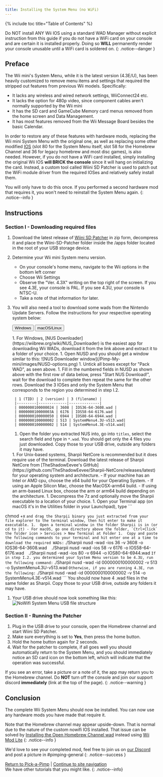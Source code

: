 ```yaml
---
title: Installing the System Menu (no WiFi)
---
```

{% include toc title="Table of Contents" %}

Do NOT install ANY Wii IOS using a standard WAD Manager without explicit instruction from this guide if you do not have a WiFi card on your console and are certain it is installed properly. Doing so **WILL** permanently render your console unusable until a WiFi card is soldered on.
{: .notice--danger }

## Preface

The Wii mini's System Menu, while it is the latest version (4.3E/U), has been heavily customized to remove menu items and settings that required the stripped out features from previous Wii models. Specifically:
- It lacks any wireless and wired network settings, WiiConnect24 etc.
- It lacks the option for 480p video, since component cables aren't normally supported by the Wii mini
- It has the SD card and GameCube Memory card menus removed from the home screen and Data Management.
- It has most features removed from the Wii Message Board besides the basic Calendar.

In order to restore any of these features with hardware mods, replacing the Wii mini System Menu with the original one, as well as replacing some other modified [IOS](https://wiibrew.org/wiki/IOS) (slot 80 for the System Menu itself, slot 58 for the Homebrew Channel and 36 for legacy homebrew and most disc games), is also needed. However, if you do not have a WiFi card installed, simply installing the original Wii IOS **will BRICK the console** since it will hang on initializing the card. Instead, a custom tool called Wiini SD Patcher is used to patch out the WiFi module driver from the required IOSes and relatively safely install them. 

You will only have to do this once. If you performed a second hardware mod that requires it, you won't need to reinstall the System Menu again.
{: .notice--info }

## Instructions

### Section I - Downloading required files

1. Download the latest release of [Wiini SD Patcher](https://github.com/Wii-Mini-Hacking/wiini-sd-patcher/releases/latest) in zip form, decompress it and place the Wiini-SD-Patcher folder inside the /apps folder located in the root of your USB storage device.
1. Determine your Wii mini System menu version.
	- On your console's home menu, navigate to the Wii options in the bottom left corner
	- Choose Wii Settings
	- Observe the "Ver. 4.3X" writing on the top right of the screen. If you see 4.3E, your console is PAL. If you see 4.3U, your console is NTSC-U.
	- Take a note of that information for later.

1. You will also need a tool to download some wads from the Nintendo Update Servers. Follow the instructions for your respective operating system below:

	<button class="tablinks btn btn--large btn--primary" id="defaultOpen" onclick="openTab(event, 'Windows')">Windows</button>
	<button class="tablinks btn btn--large btn--info" onclick="openTab(event, 'Unix')">macOS/Linux</button>

	<div id="Windows" class="blanktabcontent" markdown="1">
	1.	For Windows,  [NUS Downloader](https://wiibrew.org/wiki/NUS_Downloader) is the easiest app for downloading Wii WADs, download it from the link above and extract it to a folder of your choice.
	1.	Open NUSD and you should get a window similar to this: ![NUS Downloader window](/Pimp-My-mini/images/NUSD-options.png)
	1.	Untick all boxes except for "Pack WAD", as seen above.
	1.	Fill in the numbered fields in NUSD as shown above with the first row of data below, press "Start NUS Download!", wait for the download to complete then repeat the same for the other rows. Download the 3 IOSes and only the System Menu that corresponds to the region you determined in step I.2.

		| 1 (TID) | 2 (version) | 3 (filename) |
		|---------|-------------|--------------|
		| 0000000100000024 | 3608 | IOS36-64-3608.wad |
		| 000000010000003A | 6176 | IOS58-64-6176.wad |
		| 0000000100000050 | 6944 | IOS80-64-6944.wad |
		| 0000000100000002 | 513 | SystemMenu4.3U-v513.wad|
		| 0000000100000002 | 514 | SystemMenu4.3E-v514.wad|

	1.	Open the folder you extracted NUS into, go into `titles`, select the search field and type in `*.wad`. You should get only the 4 files you just downloaded. Copy those to your USB drive, outside any folders it may have.
	</div><div id="Unix" class="blanktabcontent" markdown="1">
	1.	For Unix-based systems, Sharpii NetCore is recommended but it does require use of the terminal. Download the latest release of Sharpii NetCore from [TheShadowEevee's GitHub](https://github.com/TheShadowEevee/Sharpii-NetCore/releases/latest) for your operating system and architecture. 
		- If your machine has an Intel or AMD cpu, choose the x64 build for your Operating System. 
		- If using an Apple Silicon Mac, choose the MacOSX-arm64 build. 
		- If using an arm-based Linux box, choose the arm or arm64 build depending on the architecture.	
	1.	Decompress the 7z and optionally move the Sharpii executable to a location of your choice.
	1.	Open your Terminal app (on macOS it's in the Utilities folder in your Launchpad), type 
		```
chmod +x 
		```
		and drag the Sharpii binary you just extracted from your file explorer to the terminal window, then hit enter to make it executable.
	1.	Open a terminal window in the folder Sharpii is in (or cd to it)
		- For macOS, go one directory above the folder, `Ctrl+Click` the folder icon > Services > New Terminal at Folder
	1.	Copy and paste the following commands to your terminal and hit enter one at a time to download the required WADs:
		```
./Sharpii nusd -wad -ios 36 -v 3608 -o IOS36-64-3608.wad
		```
		```
./Sharpii nusd -wad -ios 58 -v 6176 -o IOS58-64-6176.wad
		```
		```
./Sharpii nusd -wad -ios 80 -v 6944 -o IOS80-64-6944.wad
		```
		If in step I.2. you determined your System Menu version to be 4.3U, run the following command:
		```
./Sharpii nusd -wad -id 0000000100000002 -v 513 -o SystemMenu4.3U-v513.wad
		```
		Otherwise, if you are running 4.3E, run the following:
		```
./Sharpii nusd -wad -id 0000000100000002 -v 514 -o SystemMenu4.3E-v514.wad
		```
		You should now have 4 .wad files in the same folder as Sharpii. Copy those to your USB drive, outside any folders it may have.
	</div>


1. Your USB drive should now look something like this:
![NoWifi System Menu USB file structure](/Pimp-My-mini/images/USBtree-nowifi.png)

### Section II - Running the Patcher

1. Plug in the USB drive to your console, open the Homebrew channel and start Wiini SD Patcher.
1. Make sure everything is set to **Yes**, then press the home button.
1. Hold the home button again for 2 seconds.
1. Wait for the patcher to complete, if all goes well you should automatically return to the System Menu, and you should immediately notice an SD card icon on the bottom left, which will indicate that the operation was successful.

If you see an error, take a picture or a note of it, the app may return you to the Homebrew channel. Do **NOT** turn off the console and join our support discord **immediately** (link at the top of the page).
{: .notice--warning }

## Conclusion

The complete Wii System Menu should now be installed. You can now use any hardware mods you have made that require it. 

Note that the Homebrew channel may appear upside-down. That is normal due to the nature of the custom nowifi IOS installed. That issue can be solved by [Installing the Open Homebrew Channel wad](https://github.com/wii-Mini-Hacking/hbc/releases/latest) instead using [Wii Mod Lite](https://wii.guide/wiimodlite)
{: .notice--info }

<script>
    let tabcontent = document.getElementsByClassName("blanktabcontent");
    let tablinks = document.getElementsByClassName("tablinks");

    function openTab(evt, tabName) {
        let element;

        for (element of tabcontent) {
		element.style.display = "none";
        }

        for (element of tablinks) {
            element.className = element.className.replace("btn--primary", "btn--info");
            if (!element.className.includes('btn--info'))
                element.className += " btn--info";
        }

        document.getElementById(tabName).style.display = "block";
        evt.currentTarget.className = evt.currentTarget.className.replace("btn--info", "btn--primary");
    }

    // Get the element with id="defaultOpen" and click on it
    document.getElementById("defaultOpen").click();
</script>

We'd love to see your completed mod, feel free to join us on [our Discord](https://discord.gg/6ryxnkS) and post a picture in #pimping-general
{: .notice--success }

[Return to Pick-a-Pimp](pick-a-pimp) | [Continue to site navigation](site-navigation)<br>
We have other tutorials that you might like.
{: .notice--info}